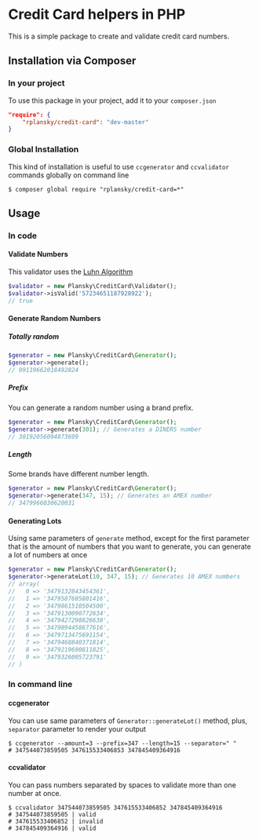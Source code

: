 # Credit Card helpers in PHP

This is a simple package to create and validate credit card numbers.

## Installation via Composer

### In your project

To use this package in your project, add it to your `composer.json`

```json
"require": {
    "rplansky/credit-card": "dev-master"
}
```

### Global Installation

This kind of installation is useful to use `ccgenerator` and `ccvalidator`
commands globally on command line

```shell
$ composer global require "rplansky/credit-card=*"
```

## Usage

### In code

#### Validate Numbers

This validator uses the [Luhn Algorithm](http://en.wikipedia.org/wiki/Luhn_algorithm)

```php
$validator = new Plansky\CreditCard\Validator();
$validator->isValid('57234651187928922');
// true
```

#### Generate Random Numbers

##### Totally random

```php
$generator = new Plansky\CreditCard\Generator();
$generator->generate();
// 99119662018492824
```

##### Prefix

You can generate a random number using a brand prefix.

```php
$generator = new Plansky\CreditCard\Generator();
$generator->generate(301); // Generates a DINERS number
// 30192056094873699
```

##### Length

Some brands have different number length.

```php
$generator = new Plansky\CreditCard\Generator();
$generator->generate(347, 15); // Generates an AMEX number
// 3479966030620031
```

#### Generating Lots

Using same parameters of `generate` method, except for the first parameter that
is the amount of numbers that you want to generate, you can generate a lot of
numbers at once

```php
$generator = new Plansky\CreditCard\Generator();
$generator->generateLot(10, 347, 15); // Generates 10 AMEX numbers
// array(
//   0 => '3479132843454361',
//   1 => '3479587605801416',
//   2 => '3479861510504500',
//   3 => '3479130090772634',
//   4 => '3479427298826638',
//   5 => '3479894458677616',
//   6 => '3479713475691154',
//   7 => '3479468840371814',
//   8 => '3479219690811825',
//   9 => '3479326005723791'
// )
```

### In command line

#### ccgenerator

You can use same parameters of `Generator::generateLot()` method, plus,
`separator` parameter to render your output

```shell
$ ccgenerator --amount=3 --prefix=347 --length=15 --separator=" "
# 347544073859505 347615533406853 347845409364916
```

#### ccvalidator

You can pass numbers separated by spaces to validate more than one number at
once.

```shell
$ ccvalidator 347544073859505 347615533406852 347845409364916
# 347544073859505 | valid
# 347615533406852 | invalid
# 347845409364916 | valid
```
